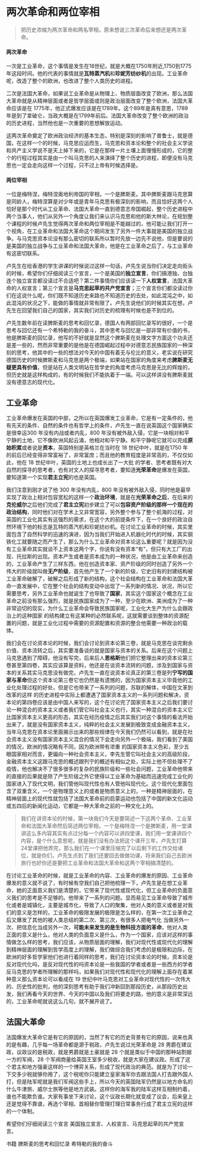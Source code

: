 
# 两次革命和两位宰相
> 把历史浓缩为两次革命和两名宰相，原来想说三次革命后来想还是两次革命。

#### 两次革命
一次是工业革命，这个事情是发生在18世纪，就是大概在1750年附近,1750到1775年这段时间。他的代表的事情就是**瓦特蒸汽机**和**珍妮芳纺纱机**的出现。工业革命呢，改造了整个的欧洲，也改进了整个人类历史的进程。  

二次是法国大革命，如果说工业革命是从物理上、物质层面改变了欧洲，那么法国大革命就是从精神层面或者是哲学层面或则是政治层面改变了整个欧洲，法国大革命应该是在 1775年，他正式爆发应该是在1789年。这个89年是真有意思，1789 年是到了拿破仑，当政大概是在1799年前后。法国大革命改变了整个欧洲的政治的历史进程，当然他也是一次重要的思想解放运动。

这两次革命奠定了欧洲政治经济的基本生态，特别是深刻的影响了普鲁士，就是德国，在这样一个的时候，马克思应运而生，马克思和资本论和整个的社会主义学说和共产主义学说不是天上掉下来的，它是在那样一片土壤上面慢慢形成的，它的整个的行程过程其实是由一个叫马克思的人来演绎了整个历史的进程，即便没有马克思也一定会走向这样一个过程，只不过上帝有时候选择是。

#### 两位宰相
一位是梅特涅，梅特涅奥地利帝国的宰相，一个是脾斯麦。其中脾斯麦跟马克思算是同龄人，梅特涅算是对少年或是青年马克思有极深刻的影响，而且恰好这两个人恰好是那个时代从工业革命、法国大革命一直到德意志帝国崛起，整个历史进程中两个当事人，他们从另外一个角度让我们来认识马克思和他的斯大林论，在规划整个课程的时候卢先生觉得两次革命和两位宰相是不能越过的，他可能让我们打开一个视角，在工业革命和法国大革命这个期间发生了另外一件大事就是美国的独立战争。与马克思资本论没有那么密切的联系所以暂时先放一边先不说他，但是要说的是美国的独立战争与工业革命和法国大革命，他是在工业革命之后了，与工业革命有这密切联系。

卢先生在给香港的学生讲课的时候说过这样一句话，卢先生说当你们决定走向街头的时候，希望你们仔细阅读三个宣言，一个是美国的**独立宣言**，你们搞港独、台独连个独立宣言都没读过不合适吧？第二件事情你们应该读一下**人权宣言**，法国大革命的人权宣言；第三个宣言是**马克思起草的共产党宣言**；三个宣言你们都没读过你们在这说什么呢，你们既不知道历史来路也不知道历史的去处，如此混沌之中，如此混沌的状况之下，能做的事情就非常有限了。卢先生说他们的时候其实在想，卢先生在回望我们自己的国家，其实我们对历史的梳理有时候也是不到位的。

卢先生数年前在读脾斯麦的思考和回忆录，德国人有两部回忆录写的很好，一个是思考与回忆还有一个希特勒的我的奋斗，其中思考与回忆是一部非常有价值的书，他是脾斯麦的回忆录，他写的不好就是显然这个脾斯麦在处理文字方面这个功夫还是差一些的，然而非常重要的是他是在德国崛起过程中对德意志民族国家的一种深刻的思考，他其中的一些的想法对今天的中国有着无与伦比的意义，老实说在研究德国历史的时候脾斯麦和马克思是两个极端，如果站在国家的角度来考虑**脾斯麦无疑更具有价值**，但是站在人类文明站在哲学史的角度考虑马克思是无比的辉煌的，但历史就是这样构成的，有的时候我们不能执着于一端。可以这样讲没有脾斯麦就没有德意志的现代化。

## 工业革命
工业革命爆发在英国的中部，之所以在英国爆发工业革命，它是有一定条件的，他有先天的条件、自然的条件也有哲学上的条件，卢先生一直在说英国这个国家确实是很幸运300 年没有内战或者内乱，800 年没有被外敌入侵，它是一块相对和平宁静的土地，它不像欧洲风起云涌，他相对和平宁静。和平宁静呢它就可以完成**原始积累**或者说是**资本**，英国特别是英格兰在当时在 18 世纪中叶，就是在1750 年 的前后已经变得非常富裕了，非常富庶；而且他的教育程度是非常高的，不仅仅如此，他在 18 世纪中叶，英国的土地上也成长出了一大批 的学者、思考者既有对大自然的探寻的思考者，也有对文人的探寻思考者，要知道**光荣革命**是爆发在英国，要知道第一个实现**君主立宪**的也是英国。

我们注意到刚才说了他 300 年没有内乱，800 年没有被外敌入侵，同时他是最早实现了政治上相对包容宽松的这样一个**政治环境**，就是在**光荣革命之后**，在后来的**克伦威尔**之后他们完成了**君主立宪**初步建立了可以**包容资产阶级的那样一个现在的政治结构**，同时他们对在学术上又非常宽容，另外整个参与了整个航海的过程，对英国的工业化其实有这强烈的需求，在这个大的前提条件下，在一个良好的政治自然环境下他的标志是瓦特的蒸汽机和珍妮纺纱机。在讨论工业革命的时候，其实里面包含了自然科学的迅速的演进，因为当我们开始进入机器化时代的时候，其实钢铁化工就要随之而产生了，那么为什么工业革命对资本论这么重要呢？就是因为没有工业革命其实就谈不上资本这两个字，你说有没有资本“有”，但只有大工厂的出现、托拉斯的出现。资本产生或者是资本成为的一种状况，他是由工业革命来创造的，工业革命产生了三样东西，他在创造资本家、资产阶级的同时创造了另外一个伟大的阶级就叫做**无产阶级**，首先他产生了一个新的阶级，它史旧有的封建结构被工业革命破解了，破解之后形成了新的结构，这个社会结构在工业革命和法国大革命一直发展中，它在整个社会的结构变动中出现了一系列新的情况、状况，所以它需要思考，另外工业革命也就诞生了也导致了**国家**，其实这个国家这个概念在工业革命之前没有那么强烈，就是民族国家成为了一种，至少在欧洲、美洲成为了一种非常迫切的现实，为什么工业革命会导致民族国家呢，工业化大生产为什么会跟政治上的这种国家 的结构建立有这某种的必然联系呢，这就需要谈到整体的资源配置的问题，就是工业化过程中需要的资源配置和资源的整合他需要一种政治的载体。

我们会在讨论资本论的时候，我们会讨论到资本论第三卷，就是马克思在谈完剩余价值、资本流转之后，其实要准备谈的就是国家与资本的关系。后来在这个问题上马克思遇到了障碍，他没有写完，后来后人**恩格斯**他们把它整理出来的资本论第三卷甚至第四卷，其实应该算是资料，他还是在谈资本流转的问题，涉及到国家与资本的关系其实马克思没有做完，卢先生一直在说资本论真正的第三卷是列**宁写的国家与革命**但这个资本论第三卷它也仍然是有遗憾的，因为国家资本主义毕竟他的工业化处理过程的好处，但是它也带来了一系列的问题，苏联的解体，中国在文革到改革的这样 的历史进程中实际上都遭遇了国家资本主义的一系列问题和解决，资本论的第四卷应该是由中国人来写的，这个在讨论完了国家资本主义之后我们要讨论一种混合的资本主义或者我们管它叫社会主义也行，其实一种混合的资本主义它比国家资本主义更高的形态，其实在经历疫情之后其实我们对这个事情的看法开始出来了，就是没有国家资本主义，纯粹的社会主义发展到极致变成金融资本主义，当年马克思在资本论里面揭示出来的那些规律在今天我们仍然可以看到，就是在社会资本主义没有国家资本主义混合的情况下会走向另外一个极端，我们看到了美国的情况，欧洲的情况略有不同，因为欧洲带有浓重 的国家资本主义色彩，至少五眼国家相对而言，更偏向一种社会资本主义，李先生管它叫社会主义的高级阶段，金融资本主义这跟马克思的概述跟列宁的概述有相似之处，实际上他不但处理不了疫情，他也解决不了很多很多的复杂的民族阶级和一些社会问题，工业革命他带来的直接的后果就是除了产生阶级之外它使得以工业革命为基础而迅速完成工业化的国家进入了现代文明，我们管他叫现代性也有人管他叫现代化。这个现代化里面包含了双重含义，一个是物理意义上的或者是物质意义上的，一种是精神层面的，在精神层面上的现代性就包括了法国大革命前的启蒙运动也包括了中国的新文化运动或五四后的新闻化运动，它都是一种大革命之前的一种文化上的。

> 我们在讲资本论的时候，第一块我们今天是要简述一下这两个革命、工业革命和法国大革命然后简述两位宰相，一个是梅特涅一个是脾斯麦，用一堂课讲这么多内容其实有点过分每一个内容可以讲四堂课，我们用一堂课讲四个内容，是个什么意思呢，就是我们没有办法把这个课开三年，卢先生打算 24堂课把他弄完，那么我们在一个课里压缩完了以后剩下的工作交给诸位，就是你们，卢先生点到了我们还要回去做做功课，将来我们自己去欧洲旅行也好你还是要把工业革命和法国大革命和这两个宰相搞清楚的。

在讨论工业革命的时候，就是工业革命的内容、工业革命的爆发的原因、工业革命爆发的意义就不说了，有时候有空我们自己把他梳理一下，卢先生是在想工业革命，她的正面意义我们是清楚的，它带来了现代性或现代化，但工业革命的负面意义我们的思考是不足够的。他带来了一系列的问题。显而易见工业革命导致了城市化或者是城镇化，主要是城市化，导致了人口的聚集，他对人类的意义或者是对我们的意义是怎样的，工业革命的极限发展的极限是怎么样的，在第一次工业革命之后又爆发了其他的被人类总结的第二次、第三次，有很多人把电气化  当做另外一次、把信息化当成另外一次，**可能未来发生的是生物科技方面的革命**，他对人类 正面的意义是什么，他对人类的负面意义是什么，作为一个国家，应该对这样的事情做怎么样的思考，我们应该，从物质层面的理解，我们对现代性或现代化的理解到精神层面的理解到哲学高度上的理解，我们做综合我们考虑的是极限和边际，在欧洲的好多哲学家他们也进行着同样的思考，我们在讨论资本论的时候，资本论是反对现代化吗，是反对现代性的吗资本论是一些我国的学者或者是一些西方的学者反马克思的学者所理解的那样吗，如果我们对现代性和现代化的理解上面存在着某种意义那么资本论可以看成在 19 世纪中叶马克思对工业革命对现代性的一次伟大的、历史性的批判，他的深刻思考有助于我们冲新回到那段历史，从那段历史出发，我们再看今天的世界、今天的中国以及我们将要走的路，他的意义是非常深远的，工业革命呢就说这么几句，就不展开说了。


## 法国大革命

法国爆发大革命它是有它的原因的，当然了有它的历史背景有它的原因，说来也真的是有趣，几乎每一场革命都是源于税政，卢先生说过光荣革命是 28 男爵在建议政，议政议的是税政，就是男爵就是土豪就是 28 个就是类似于中国的那种站割据一方的军阀，28 个军阀商量给英国王室多少税收，就是大家在建议政。形成了这个君主和地方强豪这样的一个博弈关系，形成了现代政治的典范。就是为了讨论一下交多少税就够你用了，这个税呢你只能建立皇家海军你去跟法国人打去跟外国人打，但是陆军呢就是我们军阀这些手上，所以今天的英国陆军仍然是以地方命名的什么牛津旅、威尔士旅等他是地方武装。这样你的海军我的陆军这样互相制约着，谁也不能欺负谁。大家有事坐下来讨论，这个议政长期化就变成了议会，后来皇上还是觉得不靠谱，再选个宰相、首相替你管理打理日常事务行成了君主立宪的这样的一个体制。







希望你们仔细阅读三个宣言
美国独立宣言、人权宣言、马克思起草的共产党宣言。

书籍
脾斯麦的思考和回忆录
希特勒的我的奋斗


